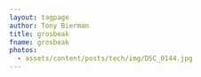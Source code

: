 ```yaml
---
layout: tagpage
author: Tony Bierman
title: grosbeak
fname: grosbeak
photos:
  - assets/content/posts/tech/img/DSC_0144.jpg
---
```

